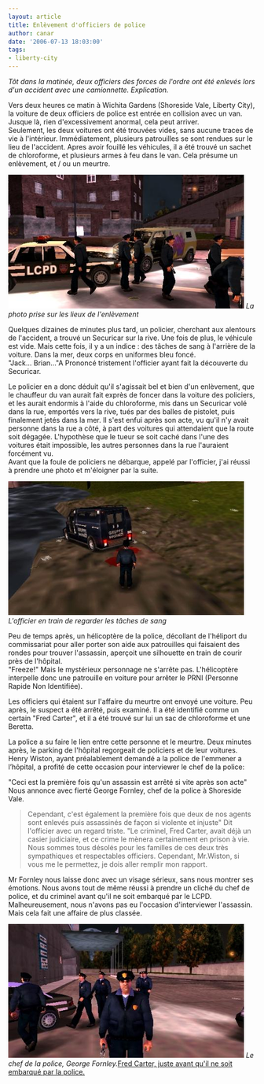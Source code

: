 ```yaml
---
layout: article
title: Enlèvement d'officiers de police
author: canar
date: '2006-07-13 18:03:00'
tags:
- liberty-city
---
```


_Tôt dans la matinée, deux officiers des forces de l'ordre ont été enlevés lors d'un accident avec une camionnette. Explication._

Vers deux heures ce matin à Wichita Gardens (Shoreside Vale, Liberty City), la voiture de deux officiers de police est entrée en collision avec un van. Jusque là, rien d'excessivement anormal, cela peut arriver.  
Seulement, les deux voitures ont été trouvées vides, sans aucune traces de vie à l'intérieur. Immédiatement, plusieurs patrouilles se sont rendues sur le lieu de l'accident. Apres avoir fouillé les véhicules, il a été trouvé un sachet de chloroforme, et plusieurs armes à feu dans le van. Cela présume un enlèvement, et / ou un meurtre.

![La photo prise sur les lieux de l'enlèvement](/content/images/2016/07/accident-recherche.jpg)
_La photo prise sur les lieux de l'enlèvement_

Quelques dizaines de minutes plus tard, un policier, cherchant aux alentours de l'accident, a trouvé un Securicar sur la rive. Une fois de plus, le véhicule est vide. Mais cette fois, il y a un indice : des tâches de sang à l'arrière de la voiture. Dans la mer, deux corps en uniformes bleu foncé.  
"Jack... Brian..."A Prononcé tristement l'officier ayant fait la découverte du Securicar.

Le policier en a donc déduit qu'il s'agissait bel et bien d'un enlèvement, que le chauffeur du van aurait fait exprès de foncer dans la voiture des policiers, et les aurait endormis à l'aide du chloroforme, mis dans un Securicar volé dans la rue, emportés vers la rive, tués par des balles de pistolet, puis finalement jetés dans la mer. Il s'est enfui après son acte, vu qu'il n'y avait personne dans la rue a côté, à part des voitures qui attendaient que la route soit dégagée. L'hypothèse que le tueur se soit caché dans l'une des voitures était impossible, les autres personnes dans la rue l'auraient forcément vu.  
Avant que la foule de policiers ne débarque, appelé par l'officier, j'ai réussi à prendre une photo et m'éloigner par la suite.

![L'officier en train de regarder les tâches de sang](/content/images/2016/07/trouvaille-crime.jpg)
_L'officier en train de regarder les tâches de sang_

Peu de temps après, un hélicoptère de la police, décollant de l'héliport du commissariat pour aller porter son aide aux patrouilles qui faisaient des rondes pour trouver l'assassin, aperçoit une silhouette en train de courir près de l'hôpital.  
"Freeze!" Mais le mystérieux personnage ne s'arrête pas. L'hélicoptère interpelle donc une patrouille en voiture pour arrêter le PRNI (Personne Rapide Non Identifiée).

Les officiers qui étaient sur l'affaire du meurtre ont envoyé une voiture. Peu après, le suspect a été arrêté, puis examiné. Il a été identifié comme un certain "Fred Carter", et il a été trouvé sur lui un sac de chloroforme et une Beretta.

La police a su faire le lien entre cette personne et le meurtre. Deux minutes après, le parking de l'hôpital regorgeait de policiers et de leur voitures.  
Henry Wiston, ayant préalablement demandé a la police de l'emmener a l’hôpital, a profité de cette occasion pour interviewer le chef de la police:

"Ceci est la première fois qu'un assassin est arrêté si vite après son acte" Nous annonce avec fierté George Fornley, chef de la police à Shoreside Vale.

> Cependant, c'est également la première fois que deux de nos agents sont enlevés puis assassinés de façon si violente et injuste" Dit l'officier avec un regard triste. "Le criminel, Fred Carter, avait déjà un casier judiciaire, et ce crime le mènera certainement en prison à vie. Nous sommes tous désolés pour les familles de ces deux très sympathiques et respectables officiers. Cependant, Mr.Wiston, si vous me le permettez, je dois aller remplir mon rapport.

Mr Fornley nous laisse donc avec un visage sérieux, sans nous montrer ses émotions. Nous avons tout de même réussi à prendre un cliché du chef de police, et du criminel avant qu'il ne soit embarqué par le LCPD. Malheureusement, nous n'avons pas eu l'occasion d'interviewer l'assassin.  
Mais cela fait une affaire de plus classée.

![Le chef de la police, George Fornley.](/content/images/2016/07/enquete_resolue.jpg)
_Le chef de la police, George Fornley._[Fred Carter, juste avant qu'il ne soit embarqué par la police.](/content/images/2016/07/arrestation_criminel.jpg)

<!--kg-card-end: markdown-->
